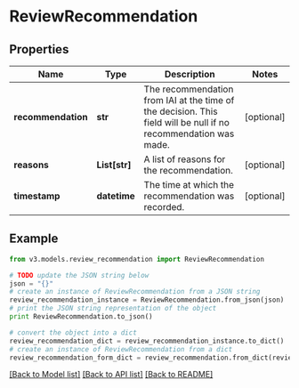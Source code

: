 # ReviewRecommendation


## Properties
Name | Type | Description | Notes
------------ | ------------- | ------------- | -------------
**recommendation** | **str** | The recommendation from IAI at the time of the decision. This field will be null if no recommendation was made. | [optional] 
**reasons** | **List[str]** | A list of reasons for the recommendation. | [optional] 
**timestamp** | **datetime** | The time at which the recommendation was recorded. | [optional] 

## Example

```python
from v3.models.review_recommendation import ReviewRecommendation

# TODO update the JSON string below
json = "{}"
# create an instance of ReviewRecommendation from a JSON string
review_recommendation_instance = ReviewRecommendation.from_json(json)
# print the JSON string representation of the object
print ReviewRecommendation.to_json()

# convert the object into a dict
review_recommendation_dict = review_recommendation_instance.to_dict()
# create an instance of ReviewRecommendation from a dict
review_recommendation_form_dict = review_recommendation.from_dict(review_recommendation_dict)
```
[[Back to Model list]](../README.md#documentation-for-models) [[Back to API list]](../README.md#documentation-for-api-endpoints) [[Back to README]](../README.md)


